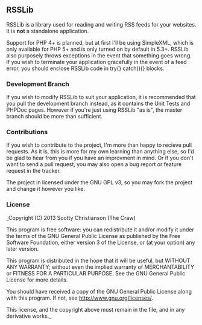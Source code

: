 ## RSSLib

RSSLib is a library used for reading and writing RSS feeds for your websites. It is **not** a standalone application.

Support for PHP 4+ is planned, but at first I'll be using SimpleXML, which is only available for PHP 5+ and is only turned on by default in 5.3+. RSSLib also purposely throws exceptions in the event that something goes wrong. If you wish to terminate your application gracefully in the event of a feed error, you should enclose RSSLib code in try{} catch(){} blocks.

### Development Branch

If you wish to modify RSSLib to suit your application, it is recommended that you pull the development branch instead, as it contains the Unit Tests and PHPDoc pages. However if you're just using RSSLib "as is", the master branch should be more than sufficient.

### Contributions

If you wish to contribute to the project, I'm more than happy to recieve pull requests. As it is, this is more for my own learning than anything else, so I'd be glad to hear from you if you have an improvment in mind. Or if you don't want to send a pull request, you may also open a bug report or feature request in the tracker.

The project in licensed under the GNU GPL v3, so you may fork the project and change it however you like.

### License

_Copyright (C) 2013 Scotty Christianson (The Craw)

This program is free software: you can redistribute it and/or modify
it under the terms of the GNU General Public License as published by
the Free Software Foundation, either version 3 of the License, or
(at your option) any later version.

This program is distributed in the hope that it will be useful,
but WITHOUT ANY WARRANTY; without even the implied warranty of
MERCHANTABILITY or FITNESS FOR A PARTICULAR PURPOSE.  See the
GNU General Public License for more details.

You should have received a copy of the GNU General Public License
along with this program.  If not, see <http://www.gnu.org/licenses/>.

This license, and the copyright above must remain in the file, and in
any derivative works._
